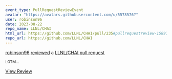 ```yaml
---
event_type: PullRequestReviewEvent
avatar: "https://avatars.githubusercontent.com/u/5578576?"
user: robinson96
date: 2023-08-22
repo_name: LLNL/CHAI
html_url: https://github.com/LLNL/CHAI/pull/235#pullrequestreview-1589798638
repo_url: https://github.com/LLNL/CHAI
---
```


<a href='https://github.com/robinson96' target='_blank'>robinson96</a> <a href='https://github.com/LLNL/CHAI/pull/235#pullrequestreview-1589798638' target='_blank'>reviewed</a> a <a href='https://github.com/LLNL/CHAI/pull/235' target='_blank'>LLNL/CHAI pull request</a>

<small>LGTM...</small>

<a href='https://github.com/LLNL/CHAI/pull/235#pullrequestreview-1589798638' target='_blank'>View Review</a>